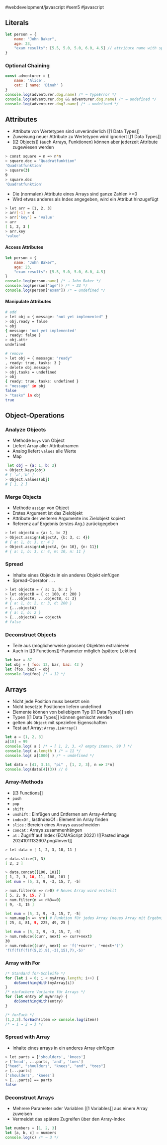 #webdevelopment/javascript  #sem5 #javascript 
## Literals
```js
let person = {
	name: "John Baker",
	age: 23,
	"exam results": [5.5, 5.0, 5.0, 6.0, 4.5] // attribute name with space
}
```
### Optional Chaining
```js
const adventurer = {
	name: 'Alice',
	cat: { name: 'Dinah' }
}
console.log(adventurer.dog.name) /* → TypeError */
console.log(adventurer.dog && adventurer.dog.name) /* → undefined */
console.log(adventurer.dog?.name) /* → undefined */
```
## Attributes
- Attribute von Wertetypen sind unveränderlich [[1 Data Types]]
- Zuweisung neuer Attribute zu Wertetypen wird ignoriert [[1 Data Types]]
- [[2 Objects]] (auch Arrays, Funktionen) können aber jederzeit Attribute zugewiesen werden

```sh
> const square = n => n*n
> square.doc = "Quadratfunktion"
'Quadratfunktion'
> square(3)
9
> square.doc
'Quadratfunktion'
```

- Die (normalen) Attribute eines Arrays sind ganze Zahlen >=0
- Wird etwas anderes als Index angegeben, wird ein Attribut hinzugefügt

```sh
> let arr = [1, 2, 3]
> arr[-1] = 4
> arr['key'] = 'value'
> arr
[ 1, 2, 3 ]
> arr.key
'value'
```
#### Access Attributes
```js
let person = {
	name: "John Baker",
	age: 23,
	"exam results": [5.5, 5.0, 5.0, 6.0, 4.5]
}
console.log(person.name) /* → John Baker */
console.log(person["age"]) /* → 23 */
console.log(person["exam"]) /* → undefined */
```
#### Manipulate Attributes
```sh
# add
> let obj = { message: "not yet implemented" }
> obj.ready = false
> obj
{ message: 'not yet implemented'
, ready: false }
> obj.attr
undefined

# remove
> let obj = { message: "ready"
, ready: true, tasks: 3 }
> delete obj.message
> obj.tasks = undefined
> obj
{ ready: true, tasks: undefined }
> "message" in obj
false
> "tasks" in obj
true
```
## Object-Operations
### Analyze Objects
- Methode `keys` von Object
- Liefert Array aller Attributnamen
- Analog liefert `values` alle Werte
- Map

```sh
 let obj = {a: 1, b: 2}
> Object.keys(obj)
# [ 'a','b' ]
> Object.values(obj)
# [ 1, 2 ]
```
### Merge Objects
- Methode `assign` von Object
- Erstes Argument ist das Zielobjekt
- Attribute der weiteren Argumente ins Zielobjekt kopiert
- Referenz auf Ergebnis (erstes Arg.) zurückgegeben

```sh
> let objectA = {a: 1, b: 2}
> Object.assign(objectA, {b: 3, c: 4})
# { a: 1, b: 3, c: 4 }
> Object.assign(objectA, {m: 10}, {n: 11})
# { a: 1, b: 3, c: 4, m: 10, n: 11 }
```
### Spread
- Inhalte eines Objekts in ein anderes Objekt einfügen
- Spread-Operator `...`
```sh
> let objectA = { a: 1, b: 2 }
> let objectB = { c: 100, d: 200 }
> {...objectA, ...objectB, c: 3}
# { a: 1, b: 2, c: 3, d: 200 }
> {...objectA}
# { a: 1, b: 2 }
> {...objectA} == objectA
# false
```
### Deconstruct Objects
- Teile aus (möglicherweise grossen) Objekten extrahieren
- Auch in [[3 Functions]]-Parameter möglich (spätere Lektion)
```js
let bar = 87
let obj = { foo: 12, bar, baz: 43 }
let {foo, baz} = obj
console.log(foo) /* → 12 */
```
## Arrays
- Nicht jede Position muss besetzt sein
- Nicht besetzte Positionen liefern undefined
- Elemente können von beliebigem Typ [[1 Data Types]] sein
- Typen [[1 Data Types]] können gemischt werden
- gelten als `Object` mit speziellen Eigenschaften
- Test auf Array: `Array.isArray()`

```js
let a = [1, 2, 3]
a[10] = 99
console.log( a ) /* → [ 1, 2, 3, <7 empty items>, 99 ] */
console.log( a.length ) /* → 11 */
console.log( a[1000] ) /* → undefined */

let data = [41, 3.14, "pi" , [1, 2, 3], n => 2*n]
console.log(data[4](3)) // 6
```
### Array-Methods
- [[3 Functions]]
- `push`
- `pop`
- `shift`
- `unshift` : Einfügen und Entfernen am Array-Anfang
- `indexOf` , lastIndexOf : Element im Array finden
- `slice` : Bereich eines Arrays ausschneiden
- `concat` : Arrays zusammenhängen
- `at` : Zugriff auf Index (ECMAScript 2022)
![[Pasted image 20241011132607.png#invert]]
```sh
> let data = [ 1, 2, 3, 10, 11 ]

> data.slice(1, 3)
[ 2, 3 ]

> data.concat([100, 101])
[ 1, 2, 3, 10, 11, 100, 101 ]
let num = [5, 2, 9, -3, 15, 7, -5]

> num.filter(n => n>0) # Neues Array wird erstellt
[ 5, 2, 9, 15, 7 ]
> num.filter(n => n%3==0)
[ 9, -3, 15 ]

let num = [5, 2, 9, -3, 15, 7, -5]
> num.map(n => n*n) # Funktion für jedes Array (neues Array mit Ergebnissen wird gebildet)
[ 25, 4, 81, 9, 225, 49, 25 ]

let num = [5, 2, 9, -3, 15, 7, -5]
> num.reduce((curr, next) => curr+next)
30
> num.reduce((curr, next) => 'f('+curr+', '+next+')')
'f(f(f(f(f(f(5,2),9),-3),15),7),-5)'
```
### Array with For

```js
/* Standard for-Schleife */
for (let i = 0; i < myArray.length; i++) {
	doSomethingWith(myArray[i])
}
/* einfachere Variante für Arrays */
for (let entry of myArray) {
	doSomethingWith(entry)
}

/* forEach */
[1,2,3].forEach(item => console.log(item))
/* → 1 → 2 → 3 */
```
### Spread with Array
- Inhalte eines arrays in ein anderes Array einfügen

```sh
> let parts = ['shoulders', 'knees']
> ['head', ...parts, 'and', 'toes']
["head", "shoulders", "knees", "and", "toes"]
> [...parts]
['shoulders', 'knees']
> [...parts] == parts
false
```
### Deconstruct Arrays
- Mehrere Parameter oder Variablen [[1 Variables]] aus einem Array zuweisen
- Vermeidet das spätere Zugreifen über den Array-Index
```js
let numbers = [1, 2, 3]
let [a, b, c] = numbers
console.log(c) /* → 3 */
```